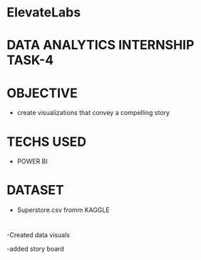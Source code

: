 # ElevateLabs
# DATA ANALYTICS INTERNSHIP TASK-4

# OBJECTIVE
* create visualizations that convey a compelling story

# TECHS USED
* POWER BI
  
# DATASET
* Superstore.csv fromm KAGGLE

#
-Created data visuals

-added story board
